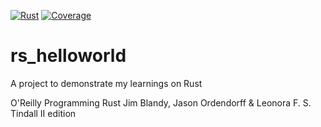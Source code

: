 [![Rust](https://github.com/sohal/rs_helloworld/actions/workflows/rust.yml/badge.svg)](https://github.com/sohal/rs_helloworld/actions/workflows/rust.yml)
[![Coverage](https://github.com/sohal/rs_helloworld/actions/workflows/grcov.yml/badge.svg)](https://github.com/sohal/rs_helloworld/actions/workflows/grcov.yml)
# rs_helloworld

A project to demonstrate my learnings on Rust

O'Reilly
Programming Rust
Jim Blandy, Jason Ordendorff & Leonora F. S. Tindall
II edition
